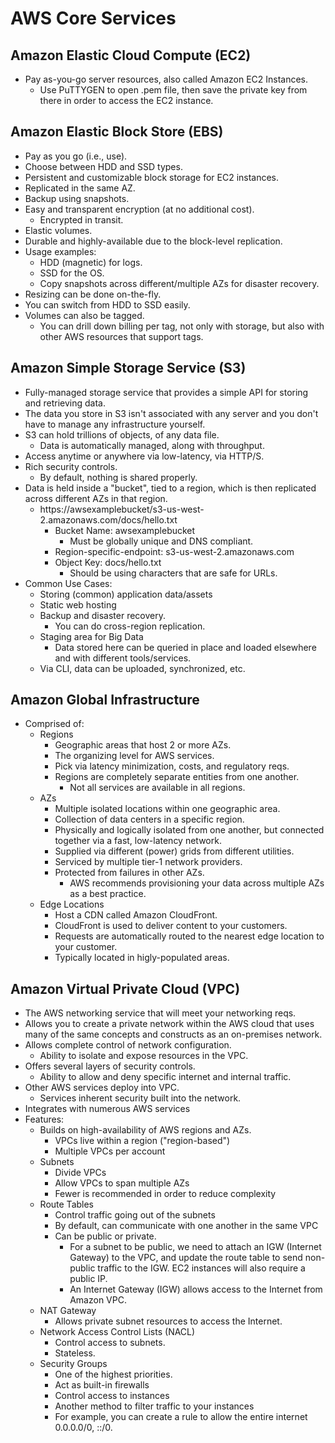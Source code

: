 # AWS Core Services

## Amazon Elastic Cloud Compute (EC2)
* Pay as-you-go server resources, also called Amazon EC2 Instances. 
  * Use PuTTYGEN to open .pem file, then save the private key from there 
    in order to access the EC2 instance.

## Amazon Elastic Block Store (EBS)
* Pay as you go (i.e., use).
* Choose between HDD and SSD types.
* Persistent and customizable block storage for EC2 instances.
* Replicated in the same AZ.
* Backup using snapshots.
* Easy and transparent encryption (at no additional cost).
  * Encrypted in transit.
* Elastic volumes.
* Durable and highly-available due to the block-level replication.
* Usage examples:
  * HDD (magnetic) for logs.
  * SSD for the OS.
  * Copy snapshots across different/multiple AZs for disaster recovery.
* Resizing can be done on-the-fly.
* You can switch from HDD to SSD easily.
* Volumes can also be tagged.
  * You can drill down billing per tag, not only with storage, but also 
    with other AWS resources that support tags.

## Amazon Simple Storage Service (S3)
* Fully-managed storage service that provides a simple API for storing
  and retrieving data.
* The data you store in S3 isn't associated with any server and you 
  don't have to manage any infrastructure yourself.
* S3 can hold trillions of objects, of any data file.
  * Data is automatically managed, along with throughput.
* Access anytime or anywhere via low-latency, via HTTP/S.
* Rich security controls.
  * By default, nothing is shared properly.
* Data is held inside a "bucket", tied to a region, which is then 
  replicated across different AZs in that region.
  * https://awsexamplebucket/s3-us-west-2.amazonaws.com/docs/hello.txt
    * Bucket Name: awsexamplebucket
      * Must be globally unique and DNS compliant.
    * Region-specific-endpoint: s3-us-west-2.amazonaws.com
    * Object Key: docs/hello.txt
      * Should be using characters that are safe for URLs.
* Common Use Cases:
  * Storing (common) application data/assets
  * Static web hosting
  * Backup and disaster recovery.
    * You can do cross-region replication.
  * Staging area for Big Data
    * Data stored here can be queried in place and loaded elsewhere and 
      with different tools/services.
  * Via CLI, data can be uploaded, synchronized, etc.

## Amazon Global Infrastructure
* Comprised of:
  * Regions
    * Geographic areas that host 2 or more AZs.
    * The organizing level for AWS services.
    * Pick via latency minimization, costs, and regulatory reqs.
    * Regions are completely separate entities from one another.
      * Not all services are available in all regions.
  * AZs
    * Multiple isolated locations within one geographic area.
    * Collection of data centers in a specific region.
    * Physically and logically isolated from one another, but connected 
      together via a fast, low-latency network.
    * Supplied via different (power) grids from different utilities.
    * Serviced by multiple tier-1 network providers.
    * Protected from failures in other AZs.
      * AWS recommends provisioning your data across multiple AZs as a
        best practice.
  * Edge Locations
    * Host a CDN called Amazon CloudFront.
    * CloudFront is used to deliver content to your customers.
    * Requests are automatically routed to the nearest edge location
      to your customer.
    * Typically located in higly-populated areas.

## Amazon Virtual Private Cloud (VPC)
* The AWS networking service that will meet your networking reqs.
* Allows you to create a private network within the AWS cloud that
    uses many of the same concepts and constructs as an on-premises
    network.
* Allows complete control of network configuration.
  * Ability to isolate and expose resources in the VPC.
* Offers several layers of security controls.
  * Ability to allow and deny specific internet and internal traffic.
* Other AWS services deploy into VPC.
  * Services inherent security built into the network.
* Integrates with numerous AWS services
* Features:
  * Builds on high-availability of AWS regions and AZs.
    * VPCs live within a region ("region-based")
    * Multiple VPCs per account
  * Subnets
    * Divide VPCs
    * Allow VPCs to span multiple AZs
    * Fewer is recommended in order to reduce complexity
  * Route Tables
    * Control traffic going out of the subnets
    * By default, can communicate with one another in the same VPC
    * Can be public or private.
      * For a subnet to be public, we need to attach an IGW (Internet
        Gateway) to the VPC, and update the route table to send non-
        public traffic to the IGW. EC2 instances will also require a
        public IP.
      * An Internet Gateway (IGW) allows access to the Internet from
        Amazon VPC.
  * NAT Gateway
    * Allows private subnet resources to access the Internet.
  * Network Access Control Lists (NACL)
    * Control access to subnets.
    * Stateless.
  * Security Groups
    * One of the highest priorities.
    * Act as built-in firewalls
    * Control access to instances
    * Another method to filter traffic to your instances
    * For example, you can create a rule to allow the entire internet
      0.0.0.0/0, ::/0.

